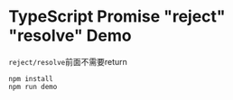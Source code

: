 TypeScript Promise "reject" "resolve" Demo
===========================

`reject/resolve`前面不需要return

```
npm install
npm run demo
```
